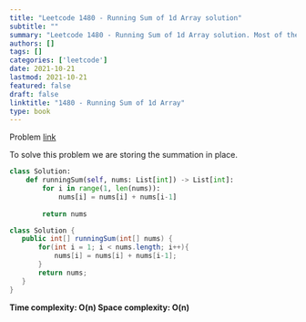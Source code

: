 ```yaml
---
title: "Leetcode 1480 - Running Sum of 1d Array solution"
subtitle: ""
summary: "Leetcode 1480 - Running Sum of 1d Array solution. Most of the solutions are written in Python and Javascript, when possible multiple solutions are added."
authors: []
tags: []
categories: ['leetcode']
date: 2021-10-21
lastmod: 2021-10-21
featured: false
draft: false
linktitle: "1480 - Running Sum of 1d Array"
type: book
---
```

Problem [link](https://leetcode.com/problems/running-sum-of-1d-array)

To solve this problem we are storing the summation in place.

```python
class Solution:
    def runningSum(self, nums: List[int]) -> List[int]:
        for i in range(1, len(nums)):
            nums[i] = nums[i] + nums[i-1]
            
        return nums
```

```java
class Solution {
   public int[] runningSum(int[] nums) {
       for(int i = 1; i < nums.length; i++){
           nums[i] = nums[i] + nums[i-1];
       }
       return nums;
   }
}
```

**Time complexity: O(n)
Space complexity: O(n)**
